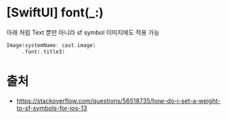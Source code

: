 # [SwiftUI] font(_:)

아래 처럼 Text 뿐만 아니라 sf symbol 이미지에도 적용 가능

```swift
Image(systemName: cast.image)
     .font(.title3)
```

# 출처 

- https://stackoverflow.com/questions/56518735/how-do-i-set-a-weight-to-sf-symbols-for-ios-13
